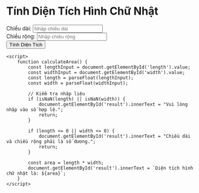 <!DOCTYPE html>
<html lang="vi">

<head>
    <meta charset="UTF-8">
    <meta name="viewport" content="width=device-width, initial-scale=1.0">
    <title>Tính Diện Tích Hình Chữ Nhật</title>
</head>

<body>
    <h1>Tính Diện Tích Hình Chữ Nhật</h1>
    <label for="length">Chiều dài:</label>
    <input type="text" id="length" placeholder="Nhập chiều dài">
    <br>
    <label for="width">Chiều rộng:</label>
    <input type="text" id="width" placeholder="Nhập chiều rộng">
    <br>
    <button onclick="calculateArea()">Tính Diện Tích</button>
    <p id="result"></p>

    <script>
        function calculateArea() {
            const lengthInput = document.getElementById('length').value;
            const widthInput = document.getElementById('width').value;
            const length = parseFloat(lengthInput);
            const width = parseFloat(widthInput);

            // Kiểm tra nhập liệu
            if (isNaN(length) || isNaN(width)) {
                document.getElementById('result').innerText = "Vui lòng nhập vào số hợp lệ.";
                return;
            }

            if (length <= 0 || width <= 0) {
                document.getElementById('result').innerText = "Chiều dài và chiều rộng phải là số dương.";
                return;
            }

            const area = length * width;
            document.getElementById('result').innerText = `Diện tích hình chữ nhật là: ${area}`;
        }
    </script>
</body>

</html>
